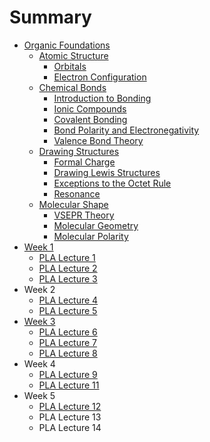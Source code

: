 # Summary

* [Organic Foundations](README.md)
  * [Atomic Structure](atomic-structure.md)
    * [Orbitals](orbitals.md)
    * [Electron Configuration](electron-configuration.md)
  * [Chemical Bonds](chemical-bonds.md)
    * [Introduction to Bonding](introduction-to-bonding.md)
    * [Ionic Compounds](ionic-compounds.md)
    * [Covalent Bonding](covalent-bonding.md)
    * [Bond Polarity and Electronegativity](bond-polarity-and-electronegativity.md)
    * [Valence Bond Theory](valence-bond-theory.md)
  * [Drawing Structures](drawing-structures.md)
    * [Formal Charge](formal-charge.md)
    * [Drawing Lewis Structures](drawing-lewis-structures.md)
    * [Exceptions to the Octet Rule](exceptions-to-the-octet-rule.md)
    * [Resonance](resonance.md)
  * [Molecular Shape](molecular-shape.md)
    * [VSEPR Theory](vsepr-theory.md)
    * [Molecular Geometry](molecular-geometry.md)
    * [Molecular Polarity](molecular-polarity.md)
* [Week 1](chapter1.md)
  * [PLA Lecture 1](chapter1/pla-lecture-1.md)
  * [PLA Lecture 2](chapter1/pla-lecture-2.md)
  * [PLA Lecture 3](chapter1/pla-lecture-3.md)
* Week 2
  * [PLA Lecture 4](pla-lecture-4.md)
  * [PLA Lecture 5](pla-lecture-5.md)
* [Week 3](week-3.md)
  * [PLA Lecture 6](week-3/pla-lecture-6.md)
  * [PLA Lecture 7](week-3/pla-lecture-7.md)
  * [PLA Lecture 8](week-3/pla-lecture-8.md)
* Week 4
  * [PLA Lecture 9](pla-lecture-9.md)
  * [PLA Lecture 11](pla-lecture-11.md)
* Week 5
  * [PLA Lecture 12](pla-lecture-12.md)
  * PLA Lecture 13
  * PLA Lecture 14

